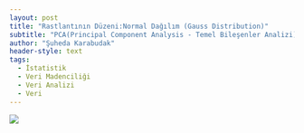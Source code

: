 ```yaml
---
layout: post
title: "Rastlantının Düzeni:Normal Dağılım (Gauss Distribution)"
subtitle: "PCA(Principal Component Analysis - Temel Bileşenler Analizi), veri analizi ve boyut azaltma konularında sıkça kullanılan güçlü bir araçtır.Bu yazı da PCA'yı ele alacağım."
author: "Şuheda Karabudak"
header-style: text
tags:
  - İstatistik
  - Veri Madenciliği
  - Veri Analizi
  - Veri
---
```


![](https://staff.fnwi.uva.nl/r.vandenboomgaard/MachineLearning/_images/galton.gif)

